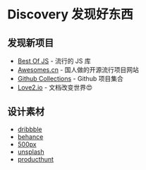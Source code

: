 # Discovery 发现好东西

## 发现新项目
- [Best Of JS](https://stats.js.org/) - 流行的 JS 库
- [Awesomes.cn](https://www.awesomes.cn/) - 国人做的开源流行项目网站
- [Github Collections](https://github.com/collections) - Github 项目集合
- [Love2.io](https://love2.io) - 文档改变世界😍


## 设计素材
- [dribbble](https://dribbble.com/)
- [behance](https://www.behance.net/)
- [500px](https://500px.com/)
- [unsplash](https://unsplash.com/)
- [producthunt](https://www.producthunt.com/)